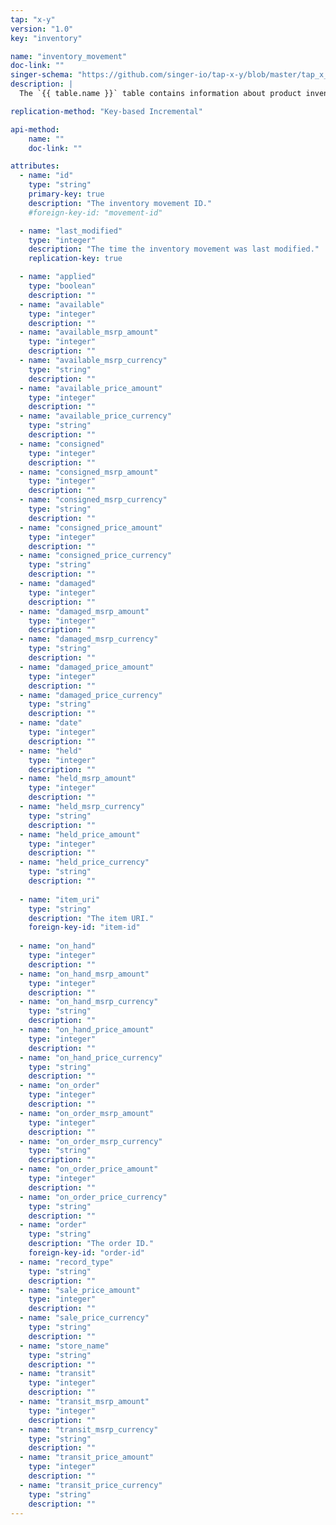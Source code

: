 ```yaml
---
tap: "x-y"
version: "1.0"
key: "inventory"

name: "inventory_movement"
doc-link: ""
singer-schema: "https://github.com/singer-io/tap-x-y/blob/master/tap_x_y/schemas/inventory_movement.json"
description: |
  The `{{ table.name }}` table contains information about product inventory movement in your {{ integration.display_name }} account.

replication-method: "Key-based Incremental"

api-method:
    name: ""
    doc-link: ""

attributes:
  - name: "id"
    type: "string"
    primary-key: true
    description: "The inventory movement ID."
    #foreign-key-id: "movement-id"

  - name: "last_modified"
    type: "integer"
    description: "The time the inventory movement was last modified."
    replication-key: true  

  - name: "applied"
    type: "boolean"
    description: ""
  - name: "available"
    type: "integer"
    description: ""
  - name: "available_msrp_amount"
    type: "integer"
    description: ""
  - name: "available_msrp_currency"
    type: "string"
    description: ""
  - name: "available_price_amount"
    type: "integer"
    description: ""
  - name: "available_price_currency"
    type: "string"
    description: ""
  - name: "consigned"
    type: "integer"
    description: ""
  - name: "consigned_msrp_amount"
    type: "integer"
    description: ""
  - name: "consigned_msrp_currency"
    type: "string"
    description: ""
  - name: "consigned_price_amount"
    type: "integer"
    description: ""
  - name: "consigned_price_currency"
    type: "string"
    description: ""
  - name: "damaged"
    type: "integer"
    description: ""
  - name: "damaged_msrp_amount"
    type: "integer"
    description: ""
  - name: "damaged_msrp_currency"
    type: "string"
    description: ""
  - name: "damaged_price_amount"
    type: "integer"
    description: ""
  - name: "damaged_price_currency"
    type: "string"
    description: ""
  - name: "date"
    type: "integer"
    description: ""
  - name: "held"
    type: "integer"
    description: ""
  - name: "held_msrp_amount"
    type: "integer"
    description: ""
  - name: "held_msrp_currency"
    type: "string"
    description: ""
  - name: "held_price_amount"
    type: "integer"
    description: ""
  - name: "held_price_currency"
    type: "string"
    description: ""
  
  - name: "item_uri"
    type: "string"
    description: "The item URI."
    foreign-key-id: "item-id"
  
  - name: "on_hand"
    type: "integer"
    description: ""
  - name: "on_hand_msrp_amount"
    type: "integer"
    description: ""
  - name: "on_hand_msrp_currency"
    type: "string"
    description: ""
  - name: "on_hand_price_amount"
    type: "integer"
    description: ""
  - name: "on_hand_price_currency"
    type: "string"
    description: ""
  - name: "on_order"
    type: "integer"
    description: ""
  - name: "on_order_msrp_amount"
    type: "integer"
    description: ""
  - name: "on_order_msrp_currency"
    type: "string"
    description: ""
  - name: "on_order_price_amount"
    type: "integer"
    description: ""
  - name: "on_order_price_currency"
    type: "string"
    description: ""
  - name: "order"
    type: "string"
    description: "The order ID."
    foreign-key-id: "order-id"
  - name: "record_type"
    type: "string"
    description: ""
  - name: "sale_price_amount"
    type: "integer"
    description: ""
  - name: "sale_price_currency"
    type: "string"
    description: ""
  - name: "store_name"
    type: "string"
    description: ""
  - name: "transit"
    type: "integer"
    description: ""
  - name: "transit_msrp_amount"
    type: "integer"
    description: ""
  - name: "transit_msrp_currency"
    type: "string"
    description: ""
  - name: "transit_price_amount"
    type: "integer"
    description: ""
  - name: "transit_price_currency"
    type: "string"
    description: ""
---
```

